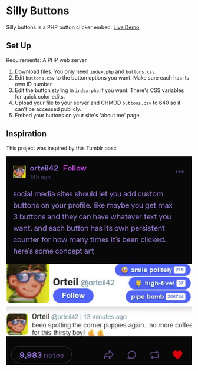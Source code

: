 # Silly Buttons
Silly buttons is a PHP button clicker embed. [Live Demo](https://php.shroom.ink/sillybuttons/).

## Set Up
Requirements: A PHP web server

1. Download files. You only need `index.php` and `buttons.csv`.
2. Edit `buttons.csv` to the button options you want. Make sure each has its own ID number.
3. Edit the button styling in `index.php` if you want. There's CSS variables for quick color edits.
4. Upload your file to your server and CHMOD `buttons.csv` to 640 so it can't be accessed publicly.
5. Embed your buttons on your site's 'about me' page.

## Inspiration
This project was inspired by this Tumblr post:

[![](inspiration.jpg)](https://tmblr.co/Z6dEMxefHfyaqe00)
